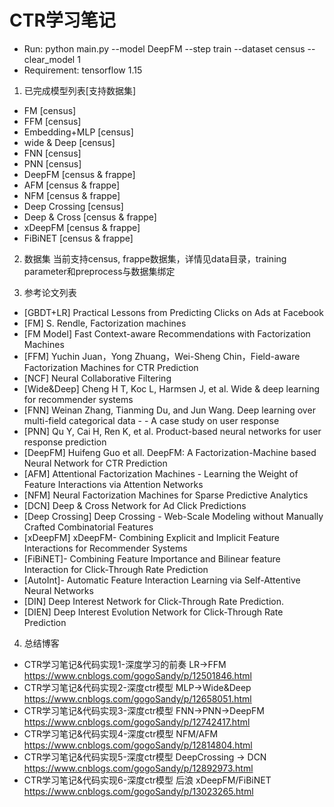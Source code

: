# CTR学习笔记

- Run: python main.py --model DeepFM --step train --dataset census --clear_model 1
- Requirement: tensorflow 1.15

1. 已完成模型列表[支持数据集]

- FM [census]
- FFM [census]
- Embedding+MLP [census]
- wide & Deep [census]
- FNN [census]
- PNN [census]
- DeepFM [census & frappe]
- AFM [census & frappe]
- NFM [census & frappe]
- Deep Crossing [census]
- Deep & Cross [census & frappe]
- xDeepFM [census & frappe]
- FiBiNET [census & frappe]

2. 数据集
当前支持census, frappe数据集，详情见data目录，training parameter和preprocess与数据集绑定

3. 参考论文列表
- [GBDT+LR] Practical Lessons from Predicting Clicks on Ads at Facebook
- [FM] S. Rendle, Factorization machines
- [FM Model] Fast Context-aware Recommendations with Factorization Machines
- [FFM] Yuchin Juan，Yong Zhuang，Wei-Sheng Chin，Field-aware Factorization Machines for CTR Prediction
- [NCF] Neural Collaborative Filtering
- [Wide&Deep] Cheng H T, Koc L, Harmsen J, et al. Wide & deep learning for recommender systems
- [FNN] Weinan Zhang, Tianming Du, and Jun Wang. Deep learning over multi-field categorical data - - A case study on user response
- [PNN] Qu Y, Cai H, Ren K, et al. Product-based neural networks for user response prediction
- [DeepFM] Huifeng Guo et all. DeepFM: A Factorization-Machine based Neural Network for CTR Prediction
- [AFM] Attentional Factorization Machines - Learning the Weight of Feature Interactions via Attention Networks
- [NFM] Neural Factorization Machines for Sparse Predictive Analytics
- [DCN] Deep & Cross Network for Ad Click Predictions
- [Deep Crossing] Deep Crossing - Web-Scale Modeling without Manually Crafted Combinatorial Features
- [xDeepFM] xDeepFM- Combining Explicit and Implicit Feature Interactions for Recommender Systems
- [FiBiNET]- Combining Feature Importance and Bilinear feature Interaction for Click-Through Rate Prediction
- [AutoInt]- Automatic Feature Interaction Learning via Self-Attentive Neural Networks
- [DIN] Deep Interest Network for Click-Through Rate Prediction.
- [DIEN] Deep Interest Evolution Network for Click-Through Rate Prediction

4. 总结博客
- CTR学习笔记&代码实现1-深度学习的前奏 LR->FFM https://www.cnblogs.com/gogoSandy/p/12501846.html
- CTR学习笔记&代码实现2-深度ctr模型 MLP->Wide&Deep https://www.cnblogs.com/gogoSandy/p/12658051.html
- CTR学习笔记&代码实现3-深度ctr模型 FNN->PNN->DeepFM https://www.cnblogs.com/gogoSandy/p/12742417.html
- CTR学习笔记&代码实现4-深度ctr模型 NFM/AFM https://www.cnblogs.com/gogoSandy/p/12814804.html
- CTR学习笔记&代码实现5-深度ctr模型 DeepCrossing -> DCN https://www.cnblogs.com/gogoSandy/p/12892973.html
- CTR学习笔记&代码实现6-深度ctr模型 后浪 xDeepFM/FiBiNET https://www.cnblogs.com/gogoSandy/p/13023265.html

